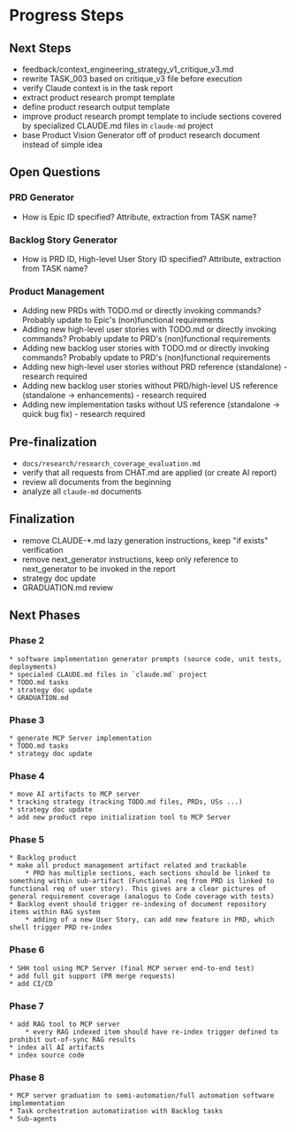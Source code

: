 # Progress Steps
## Next Steps
- feedback/context_engineering_strategy_v1_critique_v3.md
- rewrite TASK_003 based on critique_v3 file before execution
- verify Claude context is in the task report
- extract product research prompt template
- define product research output template
- improve product research prompt template to include sections covered by specialized CLAUDE.md files in `claude-md` project
- base Product Vision Generator off of product research document instead of simple idea

## Open Questions
### PRD Generator
- How is Epic ID specified? Attribute, extraction from TASK name?

### Backlog Story Generator
- How is PRD ID, High-level User Story ID specified? Attribute, extraction from TASK name?

### Product Management 
- Adding new PRDs with TODO.md or directly invoking commands? Probably update to Epic's (non)functional requirements
- Adding new high-level user stories with TODO.md or directly invoking commands? Probably update to PRD's (non)functional requirements
- Adding new backlog user stories with TODO.md or directly invoking commands? Probably update to PRD's (non)functional requirements
- Adding new high-level user stories without PRD reference (standalone) - research required
- Adding new backlog user stories without PRD/high-level US reference (standalone -> enhancements) - research required
- Adding new implementation tasks without US reference (standalone -> quick bug fix) - research required

## Pre-finalization
- `docs/research/research_coverage_evaluation.md`
- verify that all requests from CHAT.md are applied (or create AI report)
- review all documents from the beginning
- analyze all `claude-md` documents

## Finalization
- remove CLAUDE-*.md lazy generation instructions, keep "if exists" verification
- remove next_generator instructions, keep only reference to next_generator to be invoked in the report
- strategy doc update
- GRADUATION.md review

## Next Phases
### Phase 2 
    * software implementation generator prompts (source code, unit tests, deployments)
    * specialed CLAUDE.md files in `claude.md` project 
    * TODO.md tasks
    * strategy doc update
    * GRADUATION.md
### Phase 3
    * generate MCP Server implementation 
    * TODO.md tasks 
    * strategy doc update
### Phase 4
    * move AI artifacts to MCP server 
    * tracking strategy (tracking TODO.md files, PRDs, USs ...)
    * strategy doc update
    * add new product repo initialization tool to MCP Server
### Phase 5
    * Backlog product
    * make all product management artifact related and trackable
        * PRD has multiple sections, each sections should be linked to something within sub-artifact (Functional req from PRD is linked to functional req of user story). This gives are a clear pictures of general requirement coverage (analogus to Code coverage with tests)
    * Backlog event should trigger re-indexing of document repository items within RAG system 
        * adding of a new User Story, can add new feature in PRD, which shell trigger PRD re-index
### Phase 6
    * SHH tool using MCP Server (final MCP server end-to-end test)
    * add full git support (PR merge requests)
    * add CI/CD 
### Phase 7
    * add RAG tool to MCP server
        * every RAG indexed item should have re-index trigger defined to prohibit out-of-sync RAG results
    * index all AI artifacts 
    * index source code
### Phase 8 
    * MCP server graduation to semi-automation/full automation software implementation
    * Task orchestration automatization with Backlog tasks 
    * Sub-agents
